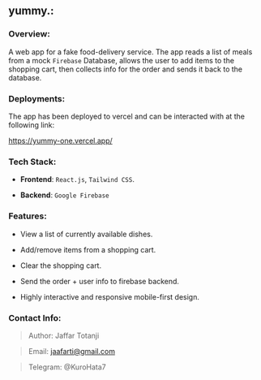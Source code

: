 ## yummy.:

### Overview:
A web app for a fake food-delivery service. The app reads a list of meals from a mock `Firebase` Database, allows the user to add items to the shopping cart, then collects info for the order and sends it back to the database.

### Deployments:

The app has been deployed to vercel and can be interacted with at the following link: 

https://yummy-one.vercel.app/
### Tech Stack:

- **Frontend**: `React.js`, `Tailwind CSS`.

- **Backend**: `Google Firebase`

### Features:
- View a list of currently available dishes.

- Add/remove items from a shopping cart.

- Clear the shopping cart.

- Send the order + user info to firebase backend.

- Highly interactive and responsive mobile-first design.

### Contact Info:
> Author: Jaffar Totanji

> Email: jaafarti@gmail.com

> Telegram: @KuroHata7